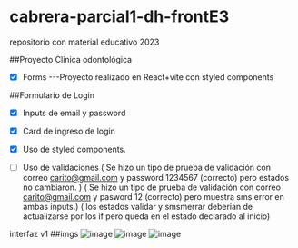 # cabrera-parcial1-dh-frontE3
repositorio con material educativo 2023

##Proyecto Clinica odontológica
- [x] Forms
---Proyecto realizado en React+vite con styled components 

##Formulario de Login 
- [x] Inputs de email y password 
- [x] Card de ingreso de login 
- [x] Uso de styled components.
- [ ] Uso de validaciones ( Se hizo un tipo de prueba de validación con correo carito@gmail.com y password 1234567 (correcto) pero estados no cambiaron. )
                          ( Se hizo un tipo de prueba de validación con correo carito@gmail.com y pasword 12 (correcto) pero muestra sms error en ambas inputs.) 
                          ( los estados validar y smsmerrar deberian de actualizarse por los if pero queda en el estado declarado al inicio)




interfaz v1
##imgs
![image](https://user-images.githubusercontent.com/93058053/224519598-8fb0da35-2209-4367-a3c9-2ad79c91e3ee.png)
![image](https://user-images.githubusercontent.com/93058053/224519653-8d2e41ee-15ed-4819-aa0e-fa744b3153c5.png)
![image](https://user-images.githubusercontent.com/93058053/224519677-cc797044-890f-42ae-ae2d-286635de562b.png)


